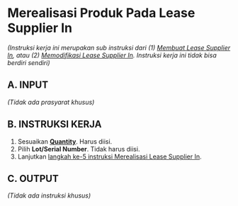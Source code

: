 # Merealisasi Produk Pada Lease Supplier In

*(Instruksi kerja ini merupakan sub instruksi dari (1) [Membuat Lease Supplier In](./membuat.md), atau (2) [Memodifikasi Lease Supplier In](./modifikasi.md). Instruksi kerja ini tidak bisa berdiri sendiri)*

## A. INPUT

*(Tidak ada prasyarat khusus)*

## B. INSTRUKSI KERJA

1. Sesuaikan **[Quantity](./penjelasan.md#field-quantity)**. Harus diisi.
2. Pilih **Lot/Serial Number**. Tidak harus diisi.
3. Lanjutkan [langkah ke-5 instruksi Merealisasi Lease Supplier In](./transfer.md#l5).

## C. OUTPUT

*(Tidak ada instruksi khusus)*
